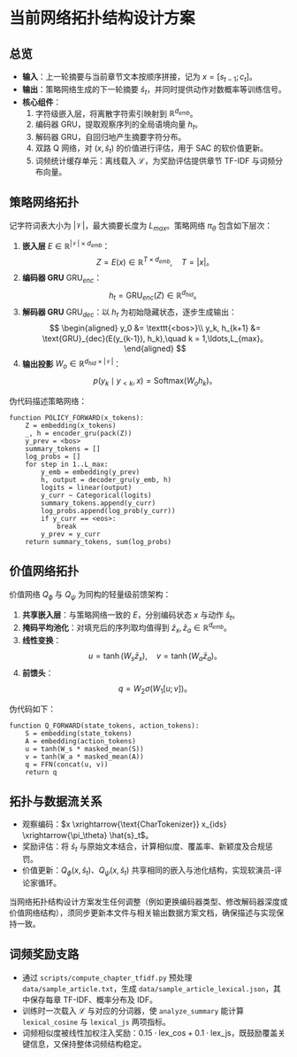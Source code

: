 # 当前网络拓扑结构设计方案

## 总览
- **输入**：上一轮摘要与当前章节文本按顺序拼接，记为 $x = [s_{t-1}; c_t]$。
- **输出**：策略网络生成的下一轮摘要 $\hat{s}_t$，并同时提供动作对数概率等训练信号。
- **核心组件**：
  1. 字符级嵌入层，将离散字符索引映射到 $\mathbb{R}^{d_{emb}}$。
  2. 编码器 GRU，提取观察序列的全局语境向量 $h_t$。
  3. 解码器 GRU，自回归地产生摘要字符分布。
  4. 双路 Q 网络，对 $(x, \hat{s}_t)$ 的价值进行评估，用于 SAC 的软价值更新。
  5. 词频统计缓存单元：离线载入 $\mathcal{L}$，为奖励评估提供章节 TF-IDF 与词频分布向量。

## 策略网络拓扑
记字符词表大小为 $|\mathcal{V}|$，最大摘要长度为 $L_{max}$。策略网络 $\pi_\theta$ 包含如下层次：

1. **嵌入层** $E \in \mathbb{R}^{|\mathcal{V}| \times d_{emb}}$：
   $$
   Z = E(x) \in \mathbb{R}^{T \times d_{emb}}, \quad T = |x|。
   $$
2. **编码器 GRU** $\text{GRU}_{enc}$：
   $$
   h_t = \text{GRU}_{enc}(Z) \in \mathbb{R}^{d_{hid}}。
   $$
3. **解码器 GRU** $\text{GRU}_{dec}$：以 $h_t$ 为初始隐藏状态，逐步生成输出：
   $$
   \begin{aligned}
   y_0 &= \texttt{<bos>}\\
   y_k, h_{k+1} &= \text{GRU}_{dec}(E(y_{k-1}), h_k),\quad k = 1,\ldots,L_{max}。
   \end{aligned}
   $$
4. **输出投影** $W_o \in \mathbb{R}^{d_{hid} \times |\mathcal{V}|}$：
   $$
   p(y_k \mid y_{<k}, x) = \text{Softmax}(W_o h_k)。
   $$

伪代码描述策略网络：
```pseudo
function POLICY_FORWARD(x_tokens):
    Z = embedding(x_tokens)
    _, h = encoder_gru(pack(Z))
    y_prev = <bos>
    summary_tokens = []
    log_probs = []
    for step in 1..L_max:
        y_emb = embedding(y_prev)
        h, output = decoder_gru(y_emb, h)
        logits = linear(output)
        y_curr ~ Categorical(logits)
        summary_tokens.append(y_curr)
        log_probs.append(log_prob(y_curr))
        if y_curr == <eos>:
            break
        y_prev = y_curr
    return summary_tokens, sum(log_probs)
```

## 价值网络拓扑
价值网络 $Q_\phi$ 与 $Q_{\psi}$ 为同构的轻量级前馈架构：

1. **共享嵌入层**：与策略网络一致的 $E$，分别编码状态 $x$ 与动作 $\hat{s}_t$。
2. **掩码平均池化**：对填充后的序列取均值得到 $\bar{z}_x, \bar{z}_a \in \mathbb{R}^{d_{emb}}$。
3. **线性变换**：
   $$
   u = \tanh(W_s \bar{z}_x), \quad v = \tanh(W_a \bar{z}_a)。
   $$
4. **前馈头**：
   $$
   q = W_2 \sigma(W_1 [u; v])。
   $$

伪代码如下：
```pseudo
function Q_FORWARD(state_tokens, action_tokens):
    S = embedding(state_tokens)
    A = embedding(action_tokens)
    u = tanh(W_s * masked_mean(S))
    v = tanh(W_a * masked_mean(A))
    q = FFN(concat(u, v))
    return q
```

## 拓扑与数据流关系
- 观察编码：$x \xrightarrow{\text{CharTokenizer}} x_{ids} \xrightarrow{\pi_\theta} \hat{s}_t$。
- 奖励评估：将 $\hat{s}_t$ 与原始文本结合，计算相似度、覆盖率、新颖度及合规惩罚。
- 价值更新：$Q_\phi(x, \hat{s}_t)$、$Q_{\psi}(x, \hat{s}_t)$ 共享相同的嵌入与池化结构，实现软演员-评论家循环。

当网络拓扑结构设计方案发生任何调整（例如更换编码器类型、修改解码器深度或价值网络结构），须同步更新本文件与相关输出数据方案文档，确保描述与实现保持一致。


## 词频奖励支路
- 通过 `scripts/compute_chapter_tfidf.py` 预处理 `data/sample_article.txt`，生成 `data/sample_article_lexical.json`，其中保存每章 TF-IDF、概率分布及 IDF。
- 训练时一次载入 $\mathcal{L}$ 与对应的分词器，使 `analyze_summary` 能计算 `lexical_cosine` 与 `lexical_js` 两项指标。
- 词频相似度被线性加权注入奖励：$0.15\cdot\mathrm{lex\_cos}+0.1\cdot\mathrm{lex\_js}$，既鼓励覆盖关键信息，又保持整体词频结构稳定。